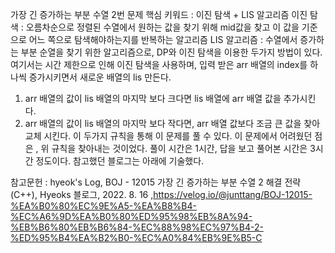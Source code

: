 가장 긴 증가하는 부분 수열 2번 문제
핵심 키워드 : 이진 탐색 + LIS 알고리즘
이진 탐색 : 오름차순으로 정렬된 수열에서 원하는 값을 찾기 위해 mid값을 찾고 이 값을 기준으로 어느 쪽으로 탐색해야하는지를 반복하는 알고리즘
LIS 알고리즘 : 수열에서 증가하는 부분 순열을 찾기 위한 알고리즘으로, DP와 이진 탐색을 이용한 두가지 방법이 있다. 여기서는 시간 제한으로 인해 이진 탐색을 사용하며, 입력 받은 arr 배열의 index를 하나씩 증가시키면서 새로운 배열의 lis 만든다.
 1. arr 배열의 값이 lis 배열의 마지막 보다 크다면 lis 배열에 arr 배열 값을 추가시킨다.
 2. arr 배열의 값이 lis 배열의 마지막 보다 작다면, arr 배열 값보다 조금 큰 값을 찾아 교체 시킨다.
이 두가지 규칙을 통해 이 문제를 풀 수 있다.
 이 문제에서 어려웠던 점은 , 위 규칙을 찾아내는 것이었다. 
 풀이 시간은 1시간, 답을 보고 풀어본 시간은 3시간 정도이다.
 참고했던 블로그는 아래에 기술했다.

참고문헌 : hyeok's Log, BOJ - 12015 가장 긴 증가하는 부분 수열 2 해결 전략 (C++), Hyeoks 블로그, 2022. 8. 16 ,https://velog.io/@junttang/BOJ-12015-%EA%B0%80%EC%9E%A5-%EA%B8%B4-%EC%A6%9D%EA%B0%80%ED%95%98%EB%8A%94-%EB%B6%80%EB%B6%84-%EC%88%98%EC%97%B4-2-%ED%95%B4%EA%B2%B0-%EC%A0%84%EB%9E%B5-C